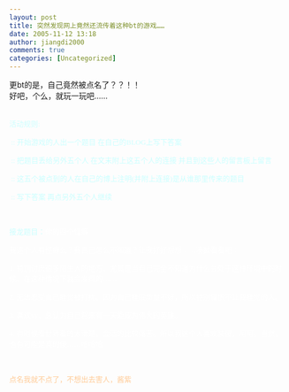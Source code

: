```yaml
---
layout: post
title: 突然发现网上竟然还流传着这种bt的游戏……
date: 2005-11-12 13:18
author: jiangdi2000
comments: true
categories: [Uncategorized]
---
```

<div id="msgcns!C840C88DA912213B!460" class="bvMsg"><div>更bt的是，自己竟然被点名了？？！！</div>
<div>好吧，个么，就玩一玩吧……</div>
<div> </div>
<div>
<p style="text-align:left;" align="left"><span style="font-family:宋体;"><font color="#ccffff"><font size="2">活动规则<span lang="EN-US"><font face="宋体">: </font></span></font></font></span></p>
<p style="text-align:left;" align="left"><span lang="EN-US" style="font-family:宋体;"><font color="#ccffff" size="2"> :: 开始游戏的人出一个题目 在自己的BLOG上写下答案 </font></span></p>
<p style="text-align:left;" align="left"><span lang="EN-US" style="font-family:宋体;"><font color="#ccffff" size="2"> :: 把题目丢给另外五个人 在文末附上这五个人的连接 并且到这些人的留言板上留言</font></span></p>
<p style="text-align:left;" align="left"><span lang="EN-US" style="font-family:宋体;"><font color="#ccffff" size="2"> :: 这五个被点到的人在自己的博上注明(并附上连接)是从谁那里传来的题目</font></span></p>
<p style="text-align:left;" align="left"><span lang="EN-US" style="font-family:宋体;"><font color="#ccffff" size="2"> :: 写下答案 再点另外五个人继续</font></span></p>
<p style="text-align:left;" align="left"><span lang="EN-US" style="font-family:宋体;"><font color="#ccffff" size="2"> </font></span></p>
<p style="text-align:left;" align="left"><span style="font-family:宋体;"><font color="#ccffff"><font size="2">接龙题目：<span style="color:black;"><font face="宋体"><font color="#ffffff">你的四个怪癖</font></font></span></font></font></span></p>
<p style="text-align:left;" align="left"><span style="font-family:宋体;"><font color="#ccffff"><font size="2"><span style="color:black;"><font><font face="宋体" color="#ffffff"><span lang="EN-US">我这个人有怪癖么？我自己怎么不知道？让我好好想想……凑数看看吧：</span></font></font></span></font></font></span></p>
<p style="text-align:left;" align="left"><span style="font-family:宋体;"><font color="#ccffff"><font size="2"><span style="color:black;"><font><font face="宋体" color="#ffffff"><span lang="EN-US">1. 特别讨厌很多陌生人的地方，尤其是当自己完全不知道为什么会处于这种环境中的时候。在这种情况下我会发疯的……</span></font></font></span></font></font></span></p>
<p style="text-align:left;" align="left"><span style="font-family:宋体;"><font color="#ccffff"><font size="2"><span style="color:black;"><font><font face="宋体" color="#ffffff"><span lang="EN-US">2. 无法忍受自己睡觉被打扰。因为自己睡眠质量不好，所以特别痛恨不让我睡觉的人。</span></font></font></span></font></font></span></p>
<p style="text-align:left;" align="left"><span style="font-family:宋体;"><font color="#ccffff"><font size="2"><span style="color:black;"><font><font face="宋体" color="#ffffff"><span lang="EN-US">3. 喜欢yy，总认为自己将来有一天能成为伟大的英雄。</span></font></font></span></font></font></span></p>
<p style="text-align:left;" align="left"><span style="font-family:宋体;"><font color="#ccffff"><font size="2"><span style="color:black;"><font><font face="宋体" color="#ffffff"><span lang="EN-US">4. 有时候看世界看的太清楚，会活的比较痛苦。所以我这个人喜欢装傻，呵呵，当然，也有可能是真的傻……哈哈哈</span></font></font></span></font></font></span></p>
<p style="text-align:left;" align="left"><span style="font-family:宋体;"><font color="#ccffff"><font size="2"><span style="color:black;"><font><font face="宋体" color="#ffffff"><span lang="EN-US"></span></font></font></span></font></font></span> </p>
<p style="text-align:left;" align="left"><span style="font-family:宋体;"><font><font size="2"><span style="color:black;"><font><font face="宋体" color="#ffcc99"><span lang="EN-US">点名我就不点了，不想出去害人，酱紫</span></font></font></span></font></font></span></p>
<p style="text-align:left;" align="left"><span style="font-family:宋体;"><font color="#ccffff"><font size="2"><span style="color:black;"><font><font face="宋体" color="#ffffff"><span lang="EN-US"></span></font></font></span></font></font></span> </p></div></div>
